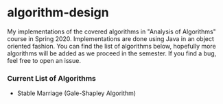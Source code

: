 # algorithm-design
My implementations of the covered algorithms in "Analysis of Algorithms" course in Spring 2020. Implementations are done using Java in an object oriented fashion. You can find the list of algorithms below, hopefully more algorithms will be added as we proceed in the semester. If you find a bug, feel free to open an issue.

### Current List of Algorithms
* Stable Marriage (Gale-Shapley Algorithm)
